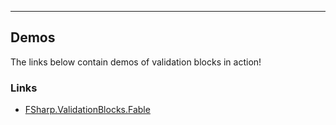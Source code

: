 <hr />

## Demos

The links below contain demos of validation blocks in action!

### Links

- [FSharp.ValidationBlocks.Fable](fable.html)
